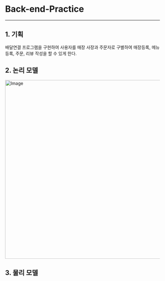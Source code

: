 <h1>Back-end-Practice</h1>
<hr>
<h2>1. 기획</h2>
<p>배달연결 프로그램을 구현하여 사용자를 매장 사장과 주문자로 구별하여 매장등록, 메뉴 등록, 주문, 리뷰 작성을 할 수 있게 한다.</p>
<h2>2. 논리 모델</h2>
<img width="732" height="581" alt="Image" src="https://github.com/user-attachments/assets/5e2a814d-ce67-4c21-8303-a8288da95275" />
<h2>3. 물리 모델</h2>

